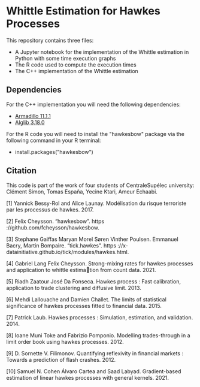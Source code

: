 # Whittle Estimation for Hawkes Processes

This repository contains three files:
- A Jupyter notebook for the implementation of the Whittle estimation in Python with some time execution graphs
- The R code used to compute the execution times  
- The C++ implementation of the Whittle estimation

## Dependencies

For the C++ implementation you will need the following dependencies:
- [Armadillo 11.1.1](http://arma.sourceforge.net/download.html)
- [Alglib 3.18.0](https://www.alglib.net/download.php)

For the R code you will need to install the "hawkesbow" package via the following command in your R terminal:
- install.packages("hawkesbow")


## Citation

This code is part of the work of four students of CentraleSupélec university: Clément Simon, Tomas España, Yecine Ktari, Ameur Echaabi. 

[1] Yannick Bessy-Rol and Alice Launay. Modélisation du risque terroriste par les processus de hawkes. 2017.

[2] Felix Cheysson. “hawkesbow”. https ://github.com/fcheysson/hawkesbow.

[3] Stephane Gaiffas Maryan Morel Søren Vinther Poulsen. Emmanuel Bacry, Martin Bompaire. “tick.hawkes”.
https ://x-datainitiative.github.io/tick/modules/hawkes.html.

[4] Gabriel Lang Felix Cheysson. Strong-mixing rates for hawkes processes and application to whittle estimation from count data. 2021.

[5] Riadh Zaatour José Da Fonseca. Hawkes process : Fast calibration, application to trade clustering and
diffusive limit. 2013.

[6] Mehdi Lallouache and Damien Challet. The limits of statistical significance of hawkes processes fitted to
financial data. 2015.

[7] Patrick Laub. Hawkes processes : Simulation, estimation, and validation. 2014.

[8] Ioane Muni Toke and Fabrizio Pomponio. Modelling trades-through in a limit order book using hawkes
processes. 2012.

[9] D. Sornette V. Filimonov. Quantifying reflexivity in financial markets : Towards a prediction of flash
crashes. 2012.

[10] Samuel N. Cohen Álvaro Cartea and Saad Labyad. Gradient-based estimation of linear hawkes processes
with general kernels. 2021.
